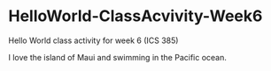 # HelloWorld-ClassAcvivity-Week6
Hello World class activity for week 6 (ICS 385)

I love the island of Maui and swimming in the Pacific ocean. 
